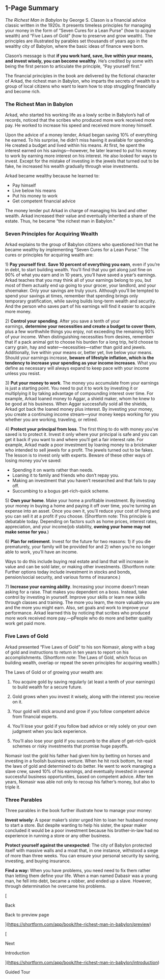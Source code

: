 ## 1-Page Summary

_The Richest Man in Babylon_ by George S. Clason is a financial advice classic written in the 1920s. It presents timeless principles for managing your money in the form of “Seven Cures for a Lean Purse” (how to acquire wealth) and “Five Laws of Gold” (how to preserve and grow wealth). The principles are illustrated by parables set thousands of years ago in the wealthy city of Babylon, where the basic ideas of finance were born.

Clason’s message is that **if you work hard, save, live within your means, and invest wisely, you can become wealthy**. He’s credited by some with being the first person to articulate the principle, “Pay yourself first.”

The financial principles in the book are delivered by the fictional character of Arkad, the richest man in Babylon, who imparts the secrets of wealth to a group of local citizens who want to learn how to stop struggling financially and become rich.

### The Richest Man in Babylon

Arkad, who started his working life as a lowly scribe in Babylon’s hall of records, noticed that the scribes who produced more work received more pay. He worked to increase his speed and received more money himself.

Upon the advice of a money lender, Arkad began saving 10% of everything he earned. To his surprise, he didn’t miss having it available for spending. He created a budget and lived within his means. At first, he spent the interest earned on his savings—however, he later learned to put his money to work by earning more interest on his interest. He also looked for ways to invest. Except for the mistake of investing in the jewels that turned out to be fake, he increased his wealth gradually through wise investments.

Arkad became wealthy because he learned to:

- Pay himself
- Live below his means
- Put his money to work
- Get competent financial advice

The money lender put Arkad in charge of managing his land and other wealth. Arkad increased their value and eventually inherited a share of the estate. Thus, he became “the richest man in Babylon.”

### Seven Principles for Acquiring Wealth

Arkad explains to the group of Babylon citizens who questioned him that he became wealthy by implementing “Seven Cures for a Lean Purse.” The cures or principles for acquiring wealth are:

1) **Pay yourself first**. **Save 10 percent of everything you earn**, even if you’re in debt, to start building wealth. You’ll find that you get along just fine on 90% of what you earn and in 10 years, you’ll have saved a year’s earnings. Arkad teaches that you may think all of your earnings belong to you, but most of them actually end up going to your grocer, your landlord, and your shoemaker. Only your savings are truly yours. Although you’ll be tempted to spend your savings at times, remember that spending brings only temporary gratification, while saving builds long-term wealth and security. And the person who saves part of his earnings will find it easier to acquire more money.

2) **Control your spending**. After you save a tenth of your earnings, **determine your necessities and create a budget to cover them**, plus a few worthwhile things you enjoy, not exceeding the remaining 90% of your income. When distinguishing necessities from desires, remember that if a pack animal got to choose his burden for a long trip, he’d choose to carry grain, hay and water—necessities—rather than gold and jewels. Additionally, live within your means or, better yet, live below your means. Should your earnings increase, **beware of lifestyle inflation, which is the tendency to increase your spending as your income increases**. What you define as necessary will always expand to keep pace with your income unless you resist.

3) **Put your money to work**. The money you accumulate from your earnings is just a starting point. You need to put it to work by investing it or multiplying it by taking advantage of compounding interest over time. For example, Arkad loaned money to Aggar, a shield maker, whom he knew to be good at his business. When Aggar successfully sold all the shields, Arkad got back the loaned money plus interest. By investing your money, you create a continuing income stream—your money keeps working for you whether you are working, traveling, or retired.

4) **Protect your principal from loss**. The first thing to do with money you’ve saved is to protect it. Invest it only where your principal is safe and you can get it back if you want to and where you’ll get a fair interest rate. For example, Arkad made a poor investment by loaning money to a brickmaker who intended to sell jewels for a profit. The jewels turned out to be fakes. The lesson is to invest only with experts. Beware of these other ways of losing money you’ve saved:

- Spending it on wants rather than needs.
- Loaning it to family and friends who don’t repay you.
- Making an investment that you haven’t researched and that fails to pay off.
- Succumbing to a bogus get-rich-quick scheme.

5) **Own your home**. Make your home a profitable investment. By investing your money in buying a home and paying it off over time, you’re turning an expense into an asset. Once you own it, you’ll reduce your cost of living and you can sell it at a profit if you choose. (Shortform note: This principle is debatable today. Depending on factors such as home prices, interest rates, appreciation, and your income/job stability, **owning your home may not make sense for you**.)

6) **Plan for retirement**. Invest for the future for two reasons: 1) if you die prematurely, your family will be provided for and 2) when you’re no longer able to work, you’ll have an income.

Ways to do this include buying real estate and land that will increase in value and can be sold later, or making other investments. (Shortform note: Further options today include investment in stocks and bonds, pension/social security, and various forms of insurance.)

7) **Increase your earning ability**. Increasing your income doesn’t mean asking for a raise. That makes you dependent on a boss. Instead, take control by investing in yourself. Improve your skills or learn new skills through classes and training. The more you learn, the more valuable you are and the more you might earn. Also, set goals and work to improve your performance. Arkad learned this by noticing that scribes who produced more work received more pay.—pPeople who do more and better quality work get paid more.

### Five Laws of Gold

Arkad presented “Five Laws of Gold” to his son Nomasir, along with a bag of gold and instructions to return in ten years to report on his accomplishments. (Shortform note: The Laws of Gold, which focus on building wealth, overlap or repeat the seven principles for acquiring wealth.)

The Laws of Gold or of growing your wealth are:

1) You acquire gold by saving regularly (at least a tenth of your earnings) to build wealth for a secure future.

2) Gold grows when you invest it wisely, along with the interest you receive on it.

3) Your gold will stick around and grow if you follow competent advice from financial experts.

4) You’ll lose your gold if you follow bad advice or rely solely on your own judgment when you lack experience.

5) You’ll also lose your gold if you succumb to the allure of get-rich-quick schemes or risky investments that promise huge payoffs.

Nomasir lost the gold his father had given him by betting on horses and investing in a foolish business venture. When he hit rock bottom, he read the laws of gold and determined to do better. He went to work managing a slave crew, saved 10% of his earnings, and eventually invested in several successful business opportunities, based on competent advice. After ten years, Nomasir was able not only to recoup his father’s money, but also to triple it.

### Three Parables

Three parables in the book further illustrate how to manage your money:

**Invest wisely**: A spear maker’s sister urged him to loan her husband money to start a store. But despite wanting to help his sister, the spear maker concluded it would be a poor investment because his brother-in-law had no experience in running a store or any other business.

**Protect yourself against the unexpected**: The city of Babylon protected itself with massive walls and a moat that, in one instance, withstood a siege of more than three weeks. You can ensure your personal security by saving, investing, and buying insurance.

**Find a way:** When you have problems, you need need to fix them rather than letting them define your life. When a man named Dabasir was a young man, he fell into debt, became a robber, and ended up a slave. However, through determination he overcame his problems.

[

Back

Back to preview page

](https://shortform.com/app/book/the-richest-man-in-babylon/preview)

[

Next

Introduction

](https://shortform.com/app/book/the-richest-man-in-babylon/introduction)

Guided Tour